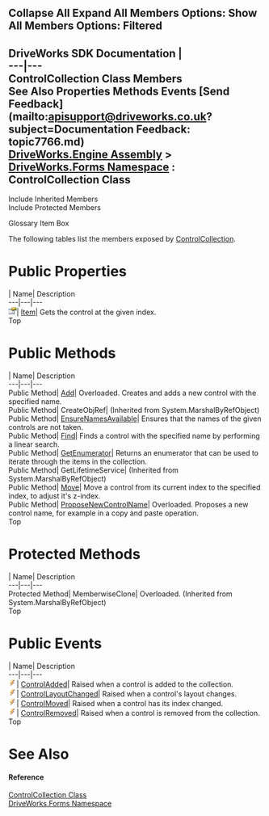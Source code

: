 Collapse All Expand All Members Options: Show All  Members Options: Filtered   
---  
DriveWorks SDK Documentation  |   
---|---  
ControlCollection Class Members   
See Also Properties Methods Events [Send Feedback](mailto:apisupport@driveworks.co.uk?subject=Documentation Feedback: topic7766.md)  
[DriveWorks.Engine Assembly](topic2156.md) > [DriveWorks.Forms Namespace](topic7266.md) : ControlCollection Class  
---  
  
Include Inherited Members    
Include Protected Members  


Glossary Item Box

The following tables list the members exposed by [ControlCollection](topic7766.md).

# Public Properties

| Name| Description  
---|---|---  
![Public Property](dotnetimages/publicProperty.gif)| [Item](topic7783.md)| Gets the control at the given index.   
Top

# Public Methods

| Name| Description  
---|---|---  
Public Method| [Add](topic7772.md)| Overloaded. Creates and adds a new control with the specified name.   
Public Method| CreateObjRef|  (Inherited from System.MarshalByRefObject)  
Public Method| [EnsureNamesAvailable](topic7776.md)| Ensures that the names of the given controls are not taken.   
Public Method| [Find](topic7777.md)| Finds a control with the specified name by performing a linear search.   
Public Method| [GetEnumerator](topic7778.md)| Returns an enumerator that can be used to iterate through the items in the collection.   
Public Method| GetLifetimeService|  (Inherited from System.MarshalByRefObject)  
Public Method| [Move](topic7779.md)| Move a control from its current index to the specified index, to adjust it's z-index.   
Public Method| [ProposeNewControlName](topic7780.md)| Overloaded. Proposes a new control name, for example in a copy and paste operation.   
Top

# Protected Methods

| Name| Description  
---|---|---  
Protected Method| MemberwiseClone| Overloaded. (Inherited from System.MarshalByRefObject)  
Top

# Public Events

| Name| Description  
---|---|---  
![Public Event](dotnetimages/publicEvent.gif)| [ControlAdded](topic7784.md)| Raised when a control is added to the collection.   
![Public Event](dotnetimages/publicEvent.gif)| [ControlLayoutChanged](topic7785.md)| Raised when a control's layout changes.   
![Public Event](dotnetimages/publicEvent.gif)| [ControlMoved](topic7786.md)| Raised when a control has its index changed.   
![Public Event](dotnetimages/publicEvent.gif)| [ControlRemoved](topic7787.md)| Raised when a control is removed from the collection.   
Top

# See Also

#### Reference

[ControlCollection Class](topic7766.md)   
[DriveWorks.Forms Namespace](topic7266.md)


